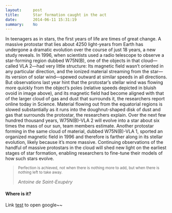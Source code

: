 ```yaml
---
layout:     post
title:      Star formation caught in the act
date:       2014-06-11 15:31:19
summary:    No
---
```

In teenagers as in stars, the first years of life are times of great change. A massive protostar that lies about 4250 light-years from Earth has undergone a dramatic evolution over the course of just 18 years, a new study reveals. In 1996, when scientists used a radio telescope to observe a star-forming region dubbed W75N(B), one of the objects in that cloud—called VLA 2—had very little structure: Its magnetic field wasn’t oriented in any particular direction, and the ionized material streaming from the star—its version of solar wind—spewed outward at similar speeds in all directions. But observations last year hint that the protostar’s stellar wind was flowing more quickly from the object’s poles (relative speeds depicted in bluish ovoid in image above), and its magnetic field had become aligned with that of the larger cloud of gas and dust that surrounds it, the researchers report online today in Science. Material flowing out from the equatorial regions is slowed substantially as it runs into the doughnut-shaped disk of dust and gas that surrounds the protostar, the researchers explain. Over the next few hundred thousand years, W75N(B)-VLA 2 will evolve into a star about six times the mass of our sun, team members estimate. Another protostar forming in the same cloud of material, dubbed W75N(B)-VLA 1, sported an organized magnetic field in 1996 and therefore is farther along in its stellar evolution, likely because it’s more massive. Continuing observations of the handful of massive protostars in the cloud will shed new light on the earliest stages of star formation, enabling researchers to fine-tune their models of how such stars evolve.

<blockquote>
  <p>
  <small>Perfection is achieved, not when there is nothing more to add, but when there is nothing left to take away.</small>
  </p>
 <footer><cite title="Antoine de Saint-Exupéry">Antoine de Saint-Exupéry</cite></footer>
</blockquote>

#### Where is it?

Link [test](https://google.com) to open google~~

